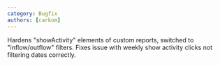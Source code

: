 ```yaml
---
category: Bugfix
authors: [carkom]
---
```


Hardens "showActivity" elements of custom reports, switched to "inflow/outflow" filters. Fixes issue with weekly show activity clicks not filtering dates correctly.
